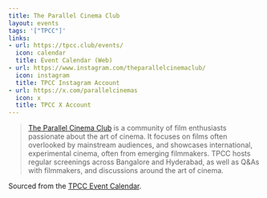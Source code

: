 ```yaml
---
title: The Parallel Cinema Club
layout: events
tags: '["TPCC"]'
links:
- url: https://tpcc.club/events/
  icon: calendar
  title: Event Calendar (Web)
- url: https://www.instagram.com/theparallelcinemaclub/
  icon: instagram
  title: TPCC Instagram Account
- url: https://x.com/parallelcinemas
  icon: x
  title: TPCC X Account
---
```

> [The Parallel Cinema Club](https://tpcc.club/) is a community of film
  enthusiasts passionate about the art of cinema. It focuses on films often
  overlooked by mainstream audiences, and showcases international,
  experimental cinema, often from emerging filmmakers. TPCC hosts regular
  screenings across Bangalore and Hyderabad, as well as Q&As with filmmakers,
  and discussions around the art of cinema.

Sourced from the [TPCC Event Calendar](https://tpcc.club/events/).